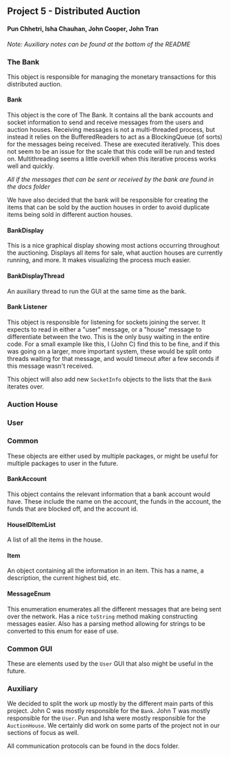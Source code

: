 ## Project 5 - Distributed Auction

#### Pun Chhetri, Isha Chauhan, John Cooper, John Tran

*Note: Auxiliary notes can be found at the bottom of the
README*

### The Bank

This object is responsible for managing the monetary 
transactions for this distributed auction. 

#### Bank

This object is the core of The Bank. It contains all
the bank accounts and socket information to send and 
receive messages from the users and auction houses. 
Receiving messages is not a multi-threaded process,
but instead it relies on the BufferedReaders to act
as a BlockingQueue (of sorts) for the messages being
received. These are executed iteratively. This does
not seem to be an issue for the scale that this code 
will be run and tested on. Multithreading seems a little
overkill when this iterative process works well and
quickly. 

*All if the messages that can be sent or received by
the bank are found in the docs folder*

We have also decided that the bank will be responsible
for creating the items that can be sold by the auction
houses in order to avoid duplicate items being sold in
different auction houses. 

#### BankDisplay

This is a nice graphical display showing most actions
occurring throughout the auctioning. Displays all items
for sale, what auction houses are currently running, and
more. It makes visualizing the process much easier.

#### BankDisplayThread

An auxiliary thread to run the GUI at the same time
as the bank. 

#### Bank Listener

This object is responsible for listening for sockets
joining the server. It expects to read in either a
"user" message, or a "house" message to differentiate
between the two. This is the only busy waiting in the
entire code. For a small example like this, I (John C)
find this to be fine, and if this was going on a larger,
more important system, these would be split onto threads
waiting for that message, and would timeout after a 
few seconds if this message wasn't received.

This object will also add new ``SocketInfo`` objects
to the lists that the ``Bank`` iterates over. 

### Auction House



### User



### Common

These objects are either used by multiple packages,
or might be useful for multiple packages to user in 
the future. 

#### BankAccount

This object contains the relevant information that
a bank account would have. These include the name on
the account, the funds in the account, the funds that
are blocked off, and the account id. 

#### HouseIDItemList

A list of all the items in the house. 

#### Item

An object containing all the information in an item. 
This has a name, a description, the current highest
bid, etc.

#### MessageEnum

This enumeration enumerates all the different messages
that are being sent over the network. Has a nice
``toString`` method making constructing messages
easier. Also has a parsing method allowing for strings
to be converted to this enum for ease of use.

### Common GUI

These are elements used by the ``User`` GUI that also
might be useful in the future. 

### Auxiliary

We decided to split the work up mostly by the different 
main parts of this project. John C was mostly responsible
for the ``Bank``. John T was mostly responsible for the 
``User``. Pun and Isha were mostly responsible for the 
``AuctionHouse``. We certainly did work on some parts of
the project not in our sections of focus as well.

All communication protocols can be found in the docs 
folder.